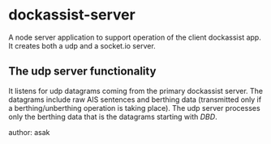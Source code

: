# dockassist-server
A node server application to support operation of the client dockassist app. It creates both a udp and a socket.io server.

## The udp server functionality
It listens for udp datagrams coming from the primary dockassist server. The datagrams include raw AIS sentences and berthing data (transmitted only if a berthing/unberthing operation is taking place). The udp server processes only the berthing data that is the datagrams starting with $DBD$.

author: asak

